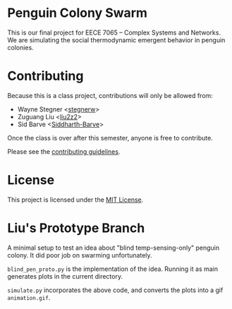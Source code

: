 # Penguin Colony Swarm
This is our final project for EECE 7065 – Complex Systems and Networks.
We are simulating the social thermodynamic emergent behavior in penguin
colonies.

# Contributing
Because this is a class project, contributions will only be allowed from:
- Wayne Stegner <[stegnerw](https://github.com/stegnerw)>
- Zuguang Liu <[liu2z2](https://github.com/liu2z2)>
- Sid Barve <[Siddharth-Barve](https://github.com/Siddharth-Barve)>

Once the class is over after this semester, anyone is free to contribute.

Please see the [contributing guidelines](docs/CONTRIBUTING.md).

# License
This project is licensed under the [MIT License](LICENSE.md).

# Liu's Prototype Branch

A minimal setup to test an idea about "blind temp-sensing-only" penguin colony. It did poor job on swarming unfortunately. 

`blind_pen_proto.py` is the implementation of the idea. Running it as main generates plots in the current directory.

`simulate.py` incorporates the above code, and converts the plots into a gif `animation.gif`.



